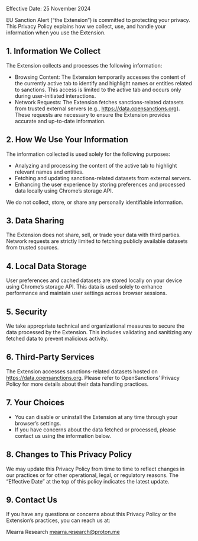 Effective Date: 25 November 2024

EU Sanction Alert (“the Extension”) is committed to protecting your privacy. This Privacy Policy explains how we collect, use, and handle your information when you use the Extension.

## 1. Information We Collect

The Extension collects and processes the following information:
- Browsing Content: The Extension temporarily accesses the content of the currently active tab to identify and highlight names or entities related to sanctions. This access is limited to the active tab and occurs only during user-initiated interactions.
- Network Requests: The Extension fetches sanctions-related datasets from trusted external servers (e.g., https://data.opensanctions.org). These requests are necessary to ensure the Extension provides accurate and up-to-date information.

## 2. How We Use Your Information

The information collected is used solely for the following purposes:
- Analyzing and processing the content of the active tab to highlight relevant names and entities.
- Fetching and updating sanctions-related datasets from external servers.
- Enhancing the user experience by storing preferences and processed data locally using Chrome’s storage API.

We do not collect, store, or share any personally identifiable information.

## 3. Data Sharing

The Extension does not share, sell, or trade your data with third parties. Network requests are strictly limited to fetching publicly available datasets from trusted sources.

## 4. Local Data Storage

User preferences and cached datasets are stored locally on your device using Chrome’s storage API. This data is used solely to enhance performance and maintain user settings across browser sessions.

## 5. Security

We take appropriate technical and organizational measures to secure the data processed by the Extension. This includes validating and sanitizing any fetched data to prevent malicious activity.

## 6. Third-Party Services

The Extension accesses sanctions-related datasets hosted on https://data.opensanctions.org. Please refer to OpenSanctions’ Privacy Policy for more details about their data handling practices.

## 7. Your Choices

- You can disable or uninstall the Extension at any time through your browser’s settings.
- If you have concerns about the data fetched or processed, please contact us using the information below.

## 8. Changes to This Privacy Policy

We may update this Privacy Policy from time to time to reflect changes in our practices or for other operational, legal, or regulatory reasons. The “Effective Date” at the top of this policy indicates the latest update.

## 9. Contact Us

If you have any questions or concerns about this Privacy Policy or the Extension’s practices, you can reach us at:

Mearra Research
mearra.research@proton.me
